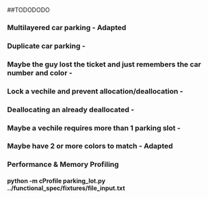 ##TODODODO

### Multilayered car parking - Adapted
### Duplicate car parking - 
### Maybe the guy lost the ticket and just remembers the car number and color - 
### Lock a vechile and prevent allocation/deallocation - 
### Deallocating an already deallocated - 
### Maybe a vechile requires more than 1 parking slot - 
### Maybe have 2 or more colors to match - Adapted


### Performance & Memory Profiling 
#### python -m cProfile parking_lot.py ../functional_spec/fixtures/file_input.txt

